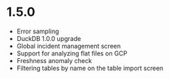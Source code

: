 # 1.5.0
* Error sampling
* DuckDB 1.0.0 upgrade
* Global incident management screen
* Support for analyzing flat files on GCP
* Freshness anomaly check
* Filtering tables by name on the table import screen
